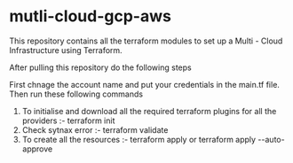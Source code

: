 # mutli-cloud-gcp-aws
This repository contains all the terraform modules to set up a Multi - Cloud Infrastructure using Terraform.

After pulling this repository do the following steps

First chnage the account name and put your credentials in the main.tf file.
Then run these following commands

1. To initialise and download all the required terraform plugins for all the providers :- 
        terraform init
2. Check sytnax error :- 
        terraform validate
3. To create all the resources :-
        terraform apply
              or
   terraform apply --auto-approve
